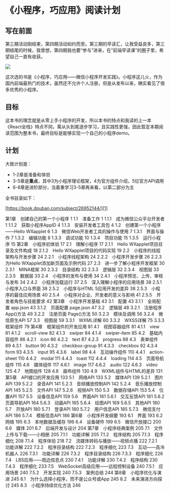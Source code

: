# 《小程序，巧应用》阅读计划

## 写在前面
第三期活动刚结束，第四期活动如约而至。第三期的早读汇，让我受益良多，第三期结尾的时候，我曾想，第四期我也要“参与”进来，在“前端早读课”的圈子里，希望自己一直有收获。

![][image-1]

这次选的书是《小程序，巧应用——微信小程序开发实践》。小程序这儿火，作为国内前端最热门的技术，虽然还不允许个人注册，但是从发布以来，确实看见了很多优秀的小程序。

## 目标

这本书的理念就是从零上手小程序的开发，所以本书的特点和我读的上一本《React全栈》特点不同，需从头到尾逐步学习，且实践性更强，因此暂定本期阅读范围为整本书，最终目标是能够实现一个自己的小程序demo。


## 计划
大致计划是：

- 1-2章是准备和体验
- 3-5章是**重点**，其中3为小程序理论框架，4为官方组件介绍，5位官方API调用
- 6-8章是进阶部分，当着重学习3-5章再来看，以第二部分为主

全书目录如下：

[https://book.douban.com/subject/26952144/][1]

第1章　创建自己的第一个小程序 1
1.1　准备工作 1
1.1.1　成为微信公众平台开发者 1
1.1.2　获取小程序AppID 4
1.1.3　安装开发者工具包 4
1.2　创建第一个小程序——Hello WXapplet 6
1.3　微信Web开发者工具的操作与使用 7
1.3.1　界面与操作 7
1.3.2　编辑功能 8
1.3.3　调试功能 10
1.3.4　项目功能 15
1.3.5　运行小程序 15
第2章　小程序初体验 17
2.1　理解小程序 17
2.1.1　Hello WXapplet项目目录及文件构成 18
2.1.2　Hello WXapplet项目的代码实现 19
2.2　小程序的线程架构与开发步骤 24
2.2.1　小程序线程架构 24
2.2.2　小程序开发步骤 26
2.2.3　为Hello WXapplet添加新页面及示例代码 27
2.3　进一步了解小程序开发框架 30
2.3.1　MINA框架 30
2.3.2　目录结构 32
2.3.3　逻辑层 32
2.3.4　视图层 33
2.3.5　数据层 33
2.4　小程序的发布与使用 34
2.4.1　小程序预览、上传、审核与发布 34
2.4.2　小程序加载运行 37
2.5　深入理解小程序的应用场景 38
2.5.1　小程序入口与界面 38
2.5.2　小程序与HTML 5应用开发的差异 38
2.5.3　小程序的最佳应用场景 40
2.5.4　小程序对企业、开发者的意义与影响 41
2.5.5　开发者角色与技能要求 42
第3章　小程序开发基础 43
3.1　配置 43
3.1.1　全局配置 app.json 43
3.1.2　页面配置 page.json 47
3.2　逻辑层 48
3.2.1　注册程序 App()方法 49
3.2.2　注册页面 Page()方法 50
3.2.3　模块及调用 56
3.2.4　微信原生API 57
3.3　视图层 59
3.3.1　WXML详解 60
3.3.2　WXSS详解 75
3.3.3　框架组件 79
第4章　框架组件的开发应用 81
4.1　视图容器组件 81
4.1.1　view 81
4.1.2　scroll-view 82
4.1.3　swiper 84
4.1.4　swiper-item 85
4.2　基础内容组件 86
4.2.1　icon 86
4.2.2　text 87
4.2.3　progress 88
4.3　表单组件 89
4.3.1　button 90
4.3.2　checkbox-group 91
4.3.3　checkbox 92
4.3.4　form 93
4.3.5　input 95
4.3.6　label 98
4.4　互动操作组件 110
4.4.1　action-sheet 110
4.4.2　modal 111
4.4.3　toast 112
4.4.4　loading 114
4.5　页面导航组件 115
4.6　媒体组件 117
4.6.1　image 117
4.6.2　audio 122
4.6.3　video 125
4.7　地图组件 128
4.8　画布组件 130
4.9　WXML组件与HTML的差异 131
第5章　API接口的开发应用 133
5.1　网络API 133
5.2　媒体API 139
5.2.1　图片API 139
5.2.2　录音API 141
5.2.3　音频播放控制API 142
5.2.4　音乐播放控制API 145
5.2.5　文件API 147
5.2.6　视频API 150
5.3　数据存储API 153
5.4　位置API 157
5.5　设备信息API 159
5.6　界面API 161
5.6.1　交互反馈API 161
5.6.2　页面导航API 164
5.6.3　动画API 165
5.6.4　绘图API 169
5.6.5　其他API 180
5.7　开放API 180
5.7.1　登录API 180
5.7.2　用户信息API 185
5.7.3　微信支付API 186
5.7.4　模板信息API 186
第6章　小程序开发纲要 193
6.1　界面 193
6.2　网络 195
6.3　本地数据及缓存 196
6.4　设备硬件 199
6.5　微信开放接口 200
6.6　媒体 201
6.7　后端开发与设计 204
第7章　小程序经典案例 205
7.1　文件上传与下载——小相册 205
7.1.1　功能详解 205
7.1.2　程序结构 205
7.1.3　程序细化 208
7.1.4　程序体验 218
7.2　流媒体转码与播放——视频点播 222
7.2.1　功能详解 222
7.2.2　程序目录结构 222
7.2.3　程序细化 223
7.3　互动——高冷机器人 226
7.3.1　功能详解 226
7.3.2　程序目录结构 226
7.3.3　程序细化 226
7.4　LBS应用——周边信息点 230
7.4.1　功能详解 230
7.4.2　程序结构 230
7.4.3　程序细化 233
7.5　WebSocket高级应用——远程控制设备 240
7.5.1　应用场景 240
7.5.2　开发实现 240
7.5.3　案例总结 244
第8章　小程序优化与演进 245
8.1　为什么选择小程序，而不是公众号或App 245
8.2　未来演进方向探讨 245
8.3　小程序持续优化方法 246


[1]:	https://book.douban.com/subject/26952144/

[image-1]:	https://img3.doubanio.com/lpic/s29273872.jpg